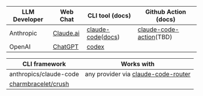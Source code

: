 
|  LLM Developer  | Web Chat | CLI tool (docs) | Github Action (docs) |
| --- | --- | --- | --- |
| Anthropic | [Claude.ai](https://claude.ai) | [claude-code](https://github.com/anthropics/claude-code)([docs](https://docs.claude.com/en/docs/claude-code/overview)) | [claude-code-action](https://github.com/anthropics/claude-code-action)(TBD) |
| OpenAI | [ChatGPT](https://chatgpt.com) | [codex](https://github.com/openai/codex)

| CLI framework | Works with |
| --- | --- |
| anthropics/claude-code | any provider via [claude-code-router](https://github.com/musistudio/claude-code-router) |
| [charmbracelet/crush](https://github.com/charmbracelet/crush) | 